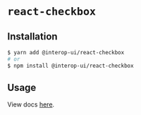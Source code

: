 # `react-checkbox`

## Installation

```sh
$ yarn add @interop-ui/react-checkbox
# or
$ npm install @interop-ui/react-checkbox
```

## Usage

View docs [here](https://radix-ui.com/primitives/docs/components/checkbox).
